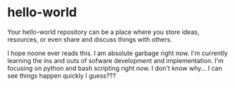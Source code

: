 # hello-world
Your hello-world repository can be a place where you store ideas, resources, or even share and discuss things with others.

I hope noone ever reads this. I am absolute garbage right now. I'm currently learning the ins and outs of sofware development and implementation. I'm focusing on python and bash scripting right now. I don't know why... I can see things happen quickly I guess???
